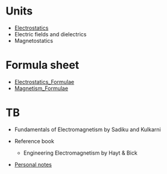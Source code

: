 # Units
- [Electrostatics](./Electrostatics.md)
- Electric fields and dielectrics
- Magnetostatics

# Formula sheet
- [Electrostatics_Formulae](Electrostatics_Formulae.md)
- [Magnetism_Formulae](Magnetism_Formulae.md)

# TB
- Fundamentals of Electromagnetism by Sadiku and Kulkarni
- Reference book
	- Engineering Electromagnetism by Hayt & Bick

- [Personal notes](Coordinate%20System.md)
